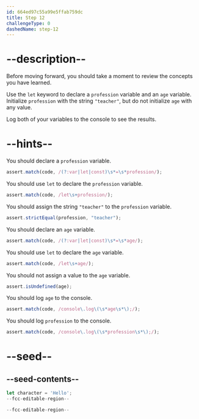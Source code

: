 ```yaml
---
id: 664ed97c55a99e5ffab759dc
title: Step 12
challengeType: 0
dashedName: step-12
---
```


# --description--

Before moving forward, you should take a moment to review the concepts you have learned.

Use the `let` keyword to declare a `profession` variable and an `age` variable. Initialize `profession` with the string `"teacher"`, but do not initialize `age` with any value.

Log both of your variables to the console to see the results.

# --hints--

You should declare a `profession` variable.

```js
assert.match(code, /(?:var|let|const)\s*=\s*profession/);
```

You should use `let` to declare the `profession` variable.

```js
assert.match(code, /let\s+profession/);
```

You should assign the string `"teacher"` to the `profession` variable.

```js
assert.strictEqual(profession, "teacher");
```

You should declare an `age` variable.

```js
assert.match(code, /(?:var|let|const)\s*=\s*age/);
```

You should use `let` to declare the `age` variable.

```js
assert.match(code, /let\s+age/);
```

You should not assign a value to the `age` variable.

```js
assert.isUndefined(age);
```

You should log `age` to the console.

```js
assert.match(code, /console\.log\(\s*age\s*\);/);
```

You should log `profession` to the console.

```js
assert.match(code, /console\.log\(\s*profession\s*\);/);
```

# --seed--

## --seed-contents--

```js
let character = 'Hello';
--fcc-editable-region--

--fcc-editable-region--
```
